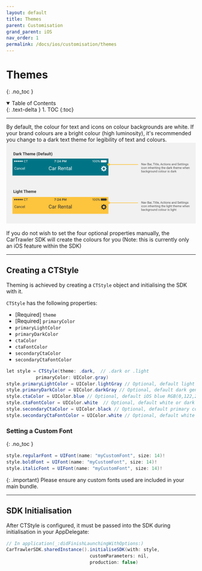 ```yaml
---
layout: default
title: Themes
parent: Customisation
grand_parent: iOS
nav_order: 1
permalink: /docs/ios/customisation/themes
---
```


# Themes
{: .no_toc }

<details open markdown="block">
  <summary>
    Table of Contents
  </summary>
  {: .text-delta }
1. TOC
{:toc}
</details>

---

By default, the colour for text and icons on colour backgrounds are white. If your brand colours are a bright colour (high luminosity), it's recommended you change to a dark text theme for legibility of text and colours.
<picture>
  <source media="(max-width: 799px)" srcset="/uploads/theming-example.png">
  <source media="(min-width: 800px)" srcset="/uploads/theming-example.png">
  <img src="/uploads/theming-example.png">
</picture>

If you do not wish to set the four optional properties manually, the CarTrawler SDK will create the colours for you (Note: this is currently only an iOS feature within the SDK)

---

## Creating a CTStyle 

Theming is achieved by creating a `CTStyle` object and initialising the SDK with it.

`CTStyle` has the following properties:

* [Required] `theme` 
* [Required] `primaryColor` 
* `primaryLightColor` 
* `primaryDarkColor` 
* `ctaColor`
* `ctaFontColor`
* `secondaryCtaColor`
* `secondaryCtaFontColor` 

```java
let style = CTStyle(theme: .dark,  // .dark or .light
           primaryColor: UIColor.gray)
style.primaryLightColor = UIColor.lightGray // Optional, default light generated based on primary color
style.primaryDarkColor = UIColor.darkGray // Optional, default dark generated based on primary color
style.ctaColor = UIColor.blue // Optional, default iOS blue RGB(0,122,255)
style.ctaFontColor = UIColor.white  // Optional, default white or dark based on theme
style.secondaryCtaColor = UIColor.black // Optional, default primary color
style.secondaryCtaFontColor = UIColor.white // Optional, default white or dark based on theme
```
### Setting a Custom Font
{: .no_toc }

```java
style.regularFont = UIFont(name: "myCustomFont", size: 14)!
style.boldFont = UIFont(name: "myCustomFont", size: 14)!
style.italicFont = UIFont(name: "myCustomFont", size: 14)!
```

{: .important}
Please ensure any custom fonts used are included in your main bundle.

---

## SDK Initialisation
After CTStyle is configured, it must be passed into the SDK during initialisation in your AppDelegate:

```java
// In application(_:didFinishLaunchingWithOptions:)
CarTrawlerSDK.sharedInstance().initialiseSDK(with: style,
                               customParameters: nil,
                               production: false)
```
